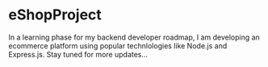 # eShopProject
In a learning phase for my backend developer roadmap, I am developing an ecommerce platform using popular technlologies like Node.js and Express.js.
Stay tuned for more updates...
